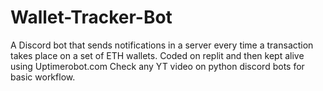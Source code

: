 # Wallet-Tracker-Bot
A Discord bot that sends notifications in a server every time a transaction takes place on a set of ETH wallets.
Coded on replit and then kept alive using Uptimerobot.com
Check any YT video on python discord bots for basic workflow.
